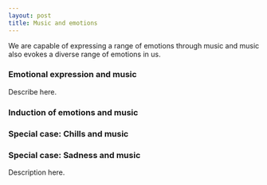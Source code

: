 ```yaml
---
layout: post
title: Music and emotions
---
```


We are capable of expressing a range of emotions through music and music also evokes a diverse range of emotions in us.

### Emotional expression and music

Describe here.

### Induction of emotions and music

<script src="https://bibbase.org/show?bib=https%3A%2F%2Ftuomaseerola.github.io%2FEerola.bib&commas=true&jsonp=1&filter=keyword:emotions&folding=1&theme=simple"></script>


### Special case: Chills and music


### Special case: Sadness and music

Description here.

<script src="https://bibbase.org/show?bib=https%3A%2F%2Ftuomaseerola.github.io%2FEerola.bib&commas=true&jsonp=1&filter=keyword:Sadness&folding=0&theme=simple&hidemenu=true"></script>

